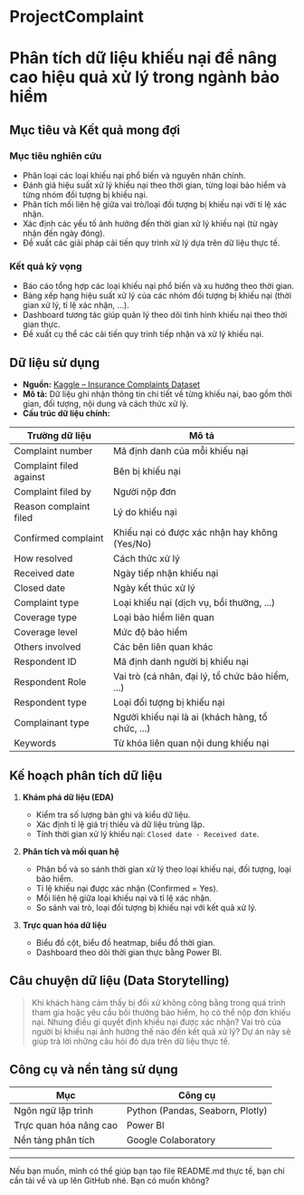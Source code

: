 # ProjectComplaint
# Phân tích dữ liệu khiếu nại để nâng cao hiệu quả xử lý trong ngành bảo hiểm

## Mục tiêu và Kết quả mong đợi

### Mục tiêu nghiên cứu
- Phân loại các loại khiếu nại phổ biến và nguyên nhân chính.
- Đánh giá hiệu suất xử lý khiếu nại theo thời gian, từng loại bảo hiểm và từng nhóm đối tượng bị khiếu nại.
- Phân tích mối liên hệ giữa vai trò/loại đối tượng bị khiếu nại với tỉ lệ xác nhận.
- Xác định các yếu tố ảnh hưởng đến thời gian xử lý khiếu nại (từ ngày nhận đến ngày đóng).
- Đề xuất các giải pháp cải tiến quy trình xử lý dựa trên dữ liệu thực tế.

### Kết quả kỳ vọng
- Báo cáo tổng hợp các loại khiếu nại phổ biến và xu hướng theo thời gian.
- Bảng xếp hạng hiệu suất xử lý của các nhóm đối tượng bị khiếu nại (thời gian xử lý, tỉ lệ xác nhận, ...).
- Dashboard tương tác giúp quản lý theo dõi tình hình khiếu nại theo thời gian thực.
- Đề xuất cụ thể các cải tiến quy trình tiếp nhận và xử lý khiếu nại.

## Dữ liệu sử dụng

- **Nguồn:** [Kaggle – Insurance Complaints Dataset](https://www.kaggle.com/datasets/sonawanelalitsunil/insurance-complaints)
- **Mô tả:** Dữ liệu ghi nhận thông tin chi tiết về từng khiếu nại, bao gồm thời gian, đối tượng, nội dung và cách thức xử lý.
- **Cấu trúc dữ liệu chính:**

| Trường dữ liệu          | Mô tả                                   |
|------------------------|-----------------------------------------|
| Complaint number       | Mã định danh của mỗi khiếu nại           |
| Complaint filed against| Bên bị khiếu nại                        |
| Complaint filed by     | Người nộp đơn                           |
| Reason complaint filed | Lý do khiếu nại                        |
| Confirmed complaint    | Khiếu nại có được xác nhận hay không (Yes/No) |
| How resolved           | Cách thức xử lý                        |
| Received date          | Ngày tiếp nhận khiếu nại                |
| Closed date            | Ngày kết thúc xử lý                     |
| Complaint type         | Loại khiếu nại (dịch vụ, bồi thường, ...)|
| Coverage type          | Loại bảo hiểm liên quan                 |
| Coverage level         | Mức độ bảo hiểm                        |
| Others involved        | Các bên liên quan khác                   |
| Respondent ID          | Mã định danh người bị khiếu nại          |
| Respondent Role        | Vai trò (cá nhân, đại lý, tổ chức bảo hiểm, ...)|
| Respondent type        | Loại đối tượng bị khiếu nại              |
| Complainant type       | Người khiếu nại là ai (khách hàng, tổ chức, ...)|
| Keywords               | Từ khóa liên quan nội dung khiếu nại    |

## Kế hoạch phân tích dữ liệu

1. **Khám phá dữ liệu (EDA)**
    - Kiểm tra số lượng bản ghi và kiểu dữ liệu.
    - Xác định tỉ lệ giá trị thiếu và dữ liệu trùng lặp.
    - Tính thời gian xử lý khiếu nại: `Closed date - Received date`.

2. **Phân tích và mối quan hệ**
    - Phân bố và so sánh thời gian xử lý theo loại khiếu nại, đối tượng, loại bảo hiểm.
    - Tỉ lệ khiếu nại được xác nhận (Confirmed = Yes).
    - Mối liên hệ giữa loại khiếu nại và tỉ lệ xác nhận.
    - So sánh vai trò, loại đối tượng bị khiếu nại với kết quả xử lý.

3. **Trực quan hóa dữ liệu**
    - Biểu đồ cột, biểu đồ heatmap, biểu đồ thời gian.
    - Dashboard theo dõi thời gian thực bằng Power BI.

## Câu chuyện dữ liệu (Data Storytelling)

> Khi khách hàng cảm thấy bị đối xử không công bằng trong quá trình tham gia hoặc yêu cầu bồi thường bảo hiểm, họ có thể nộp đơn khiếu nại. Nhưng điều gì quyết định khiếu nại được xác nhận? Vai trò của người bị khiếu nại ảnh hưởng thế nào đến kết quả xử lý? Dự án này sẽ giúp trả lời những câu hỏi đó dựa trên dữ liệu thực tế.

## Công cụ và nền tảng sử dụng

| Mục                  | Công cụ                              |
|----------------------|------------------------------------|
| Ngôn ngữ lập trình    | Python (Pandas, Seaborn, Plotly)   |
| Trực quan hóa nâng cao| Power BI                           |
| Nền tảng phân tích    | Google Colaboratory                |

---

Nếu bạn muốn, mình có thể giúp bạn tạo file README.md thực tế, bạn chỉ cần tải về và up lên GitHub nhé. Bạn có muốn không?
